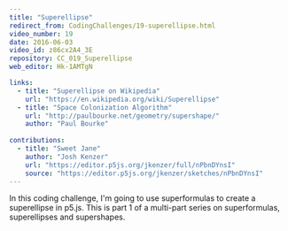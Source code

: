 ```yaml
---
title: "Superellipse"
redirect_from: CodingChallenges/19-superellipse.html
video_number: 19
date: 2016-06-03
video_id: z86cx2A4_3E
repository: CC_019_Superellipse
web_editor: Hk-1AMTgN

links:
  - title: "Superellipse on Wikipedia"
    url: "https://en.wikipedia.org/wiki/Superellipse"
  - title: "Space Colonization Algorithm"
    url: "http://paulbourke.net/geometry/supershape/"
    author: "Paul Bourke"
    
contributions:
  - title: "Sweet Jane"
    author: "Josh Kenzer"
    url: "https://editor.p5js.org/jkenzer/full/nPbnDYnsI"
    source: "https://editor.p5js.org/jkenzer/sketches/nPbnDYnsI"
---
```


In this coding challenge, I'm going to use superformulas to create a superellipse in p5.js.
This is part 1 of a multi-part series on superformulas, superellipses and supershapes.
